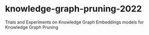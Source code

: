# knowledge-graph-pruning-2022
Trials and Experiments on Knowledge Graph Embeddings models for Knowledge Graph Pruning 
